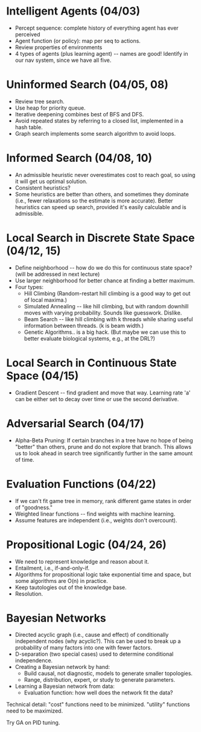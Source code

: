 

# Intelligent Agents (04/03)
<!-- Try incorporating this into OSUAR nav code -->
  * Percept sequence: complete history of everything agent has ever perceived
  * Agent function (or policy): map per seq to actions.
  * Review properties of environments
  * 4 types of agents (plus learning agent) -- names are good! Identify in our nav system, since we have all five.

# Uninformed Search (04/05, 08)
   * Review tree search.
   * Use heap for priority queue.
   * Iterative deepening combines best of BFS and DFS.
   * Avoid repeated states by referring to a closed list, implemented in a hash table.
   * Graph search implements some search algorithm to avoid loops.

# Informed Search (04/08, 10)
  * An admissible heuristic never overestimates cost to reach goal, so using it will get us optimal solution.
  * Consistent heuristics?
  * Some heuristics are better than others, and sometimes they dominate (i.e., fewer relaxations so the estimate is more accurate). Better heuristics can speed up search, provided it's easily calculable and is admissible.

# Local Search in Discrete State Space (04/12, 15)
  * Define neighborhood -- how do we do this for continuous state space? (will be addressed in next lecture)
  * Use larger neighborhood for better chance at finding a better maximum.
  * Four types:
    - Hill Climbing (Random-restart hill climbing is a good way to get out of local maxima.)
    - Simulated Annealing -- like hill climbing, but with random downhill moves with varying probability. Sounds like guesswork. Dislike.
    - Beam Search -- like hill climbing with k threads while sharing useful information between threads. (k is beam width.)
    - Genetic Algorithms.. is a big hack. (But maybe we can use this to better evaluate biological systems, e.g., at the DRL?)

# Local Search in Continuous State Space (04/15)
  * Gradient Descent -- find gradient and move that way. Learning rate 'a' can be either set to decay over time or use the second derivative.

# Adversarial Search (04/17)
  * Alpha-Beta Pruning: If certain branches in a tree have no hope of being "better" than others, prune and do not explore that branch. This allows us to look ahead in search tree significantly further in the same amount of time.

# Evaluation Functions (04/22)
  * If we can't fit game tree in memory, rank different game states in order of "goodness."
  * Weighted linear functions -- find weights with machine learning.
  * Assume features are independent (i.e., weights don't overcount).

# Propositional Logic (04/24, 26)
  * We need to represent knowledge and reason about it.
  * Entailment, i.e., if-and-only-if.
  * Algorithms for propositional logic take exponential time and space, but some algorithms are O(n) in practice.
  * Keep tautologies out of the knowledge base.
  * Resolution.   <!-- TODO: Figure this out. -->

# Bayesian Networks
  * Directed acyclic graph (i.e., cause and effect) of conditionally
    independent nodes (why acyclic?). This can be used to break up
    a probability of many factors into one with fewer factors.
  * D-separation (two special cases) used to determine conditional independence.
  * Creating a Bayesian network by hand:
    - Build causal, not diagnostic, models to generate smaller topologies.
    - Range, distribution, expert, or study to generate parameters.
  * Learning a Bayesian network from data:
    - Evaluation function: how well does the network fit the data?

Technical detail: "cost" functions need to be minimized. "utility" functions need to be maximized.

Try GA on PID tuning.


<!--
vim: syntax=markdown
-->

